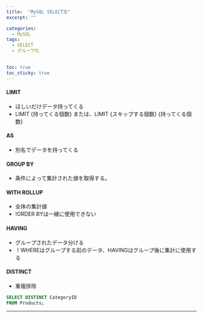 ```yaml
---
title:  "MySQL SELECT文"
excerpt: ""

categories:
  - MySQL
tags:
  - SELECT
  - グループ化
  

toc: true
toc_sticky: true
---
```


#### LIMIT
- ほしいだけデータ持ってくる
- LIMIT {持ってくる個数} または、LIMIT {スキップする個数} {持ってくる個数} 

#### AS
- 別名でデータを持ってくる

#### GROUP BY 
- 条件によって集計された値を取得する。

#### WITH ROLLUP
- 全体の集計値
- !ORDER BYは一緒に使用できない

#### HAVING
- グループされたデータ分ける
- ！WHEREはグループする前のデータ、HAVINGはグループ後に集計に使用する

#### DISTINCT 
- 重複排除

```SQL
SELECT DISTINCT CategoryID
FROM Products;
```



---
